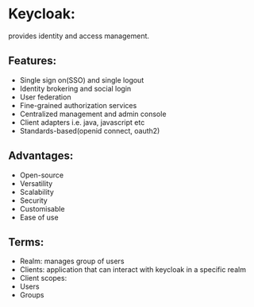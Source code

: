 # Keycloak:
provides identity and access management.

## Features:
- Single sign on(SSO) and single logout
- Identity brokering and social login
- User federation
- Fine-grained authorization services
- Centralized management and admin console
- Client adapters i.e. java, javascript etc
- Standards-based(openid connect, oauth2)

## Advantages:
- Open-source
- Versatility
- Scalability
- Security
- Customisable
- Ease of use

## Terms:
- Realm: manages group of users
- Clients: application that can interact with keycloak in a specific realm
- Client scopes: 
- Users
- Groups